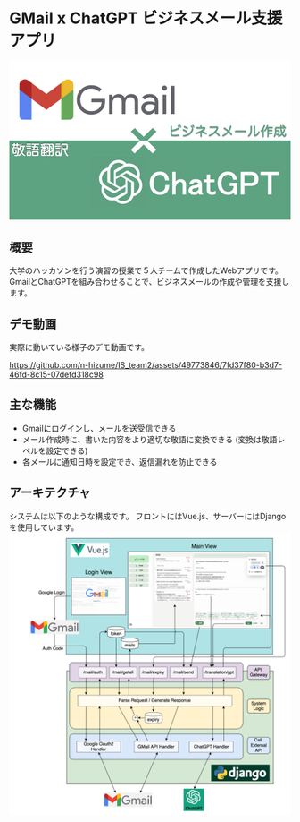 # GMail x ChatGPT ビジネスメール支援アプリ
![タイトル画像](asset/title.jpg)

## 概要
大学のハッカソンを行う演習の授業で５人チームで作成したWebアプリです。
GmailとChatGPTを組み合わせることで、ビジネスメールの作成や管理を支援します。

## デモ動画
実際に動いている様子のデモ動画です。



https://github.com/n-hizume/IS_team2/assets/49773846/7fd37f80-b3d7-46fd-8c15-07defd318c98



## 主な機能
- Gmailにログインし、メールを送受信できる
- メール作成時に、書いた内容をより適切な敬語に変換できる
(変換は敬語レベルを設定できる)
- 各メールに通知日時を設定でき、返信漏れを防止できる

## アーキテクチャ
システムは以下のような構成です。
フロントにはVue.js、サーバーにはDjangoを使用しています。
![システム](asset/system.png)
